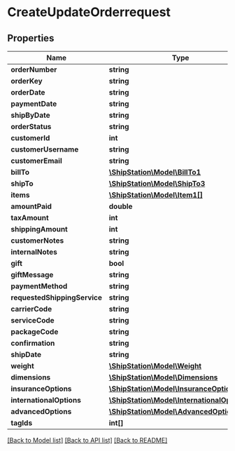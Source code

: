 # CreateUpdateOrderrequest

## Properties
Name | Type | Description | Notes
------------ | ------------- | ------------- | -------------
**orderNumber** | **string** |  | 
**orderKey** | **string** |  | 
**orderDate** | **string** |  | 
**paymentDate** | **string** |  | 
**shipByDate** | **string** |  | 
**orderStatus** | **string** |  | 
**customerId** | **int** |  | 
**customerUsername** | **string** |  | 
**customerEmail** | **string** |  | 
**billTo** | [**\ShipStation\Model\BillTo1**](BillTo1.md) |  | 
**shipTo** | [**\ShipStation\Model\ShipTo3**](ShipTo3.md) |  | 
**items** | [**\ShipStation\Model\Item1[]**](Item1.md) |  | 
**amountPaid** | **double** |  | 
**taxAmount** | **int** |  | 
**shippingAmount** | **int** |  | 
**customerNotes** | **string** |  | 
**internalNotes** | **string** |  | 
**gift** | **bool** |  | 
**giftMessage** | **string** |  | 
**paymentMethod** | **string** |  | 
**requestedShippingService** | **string** |  | 
**carrierCode** | **string** |  | 
**serviceCode** | **string** |  | 
**packageCode** | **string** |  | 
**confirmation** | **string** |  | 
**shipDate** | **string** |  | 
**weight** | [**\ShipStation\Model\Weight**](Weight.md) |  | 
**dimensions** | [**\ShipStation\Model\Dimensions**](Dimensions.md) |  | 
**insuranceOptions** | [**\ShipStation\Model\InsuranceOptions**](InsuranceOptions.md) |  | 
**internationalOptions** | [**\ShipStation\Model\InternationalOptions1**](InternationalOptions1.md) |  | 
**advancedOptions** | [**\ShipStation\Model\AdvancedOptions**](AdvancedOptions.md) |  | 
**tagIds** | **int[]** |  | 

[[Back to Model list]](../README.md#documentation-for-models) [[Back to API list]](../README.md#documentation-for-api-endpoints) [[Back to README]](../README.md)


